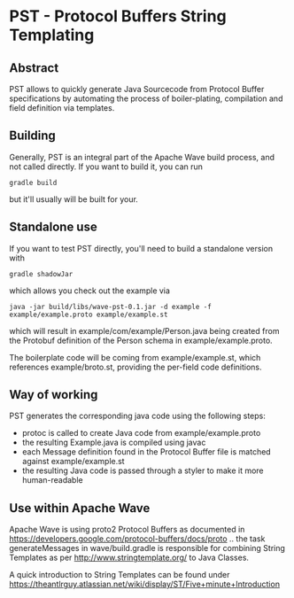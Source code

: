 
# PST - Protocol Buffers String Templating

## Abstract

PST allows to quickly generate Java Sourcecode from Protocol Buffer
specifications by automating the process of boiler-plating, compilation and
field definition via templates.

## Building

Generally, PST is an integral part of the Apache Wave build process, and not
called directly. If you want to build it, you can run

  `gradle build`

but it'll usually will be built for your.

## Standalone use

If you want to test PST directly, you'll need to build a standalone version
with

  `gradle shadowJar`

which allows you check out the example via

  `java -jar build/libs/wave-pst-0.1.jar -d example -f example/example.proto example/example.st`

which will result in example/com/example/Person.java being created from the
Protobuf definition of the Person schema in example/example.proto.

The boilerplate code will be coming from example/example.st, which references
example/broto.st, providing the per-field code definitions.

## Way of working

PST generates the corresponding java code using the following steps:

* protoc is called to create Java code from example/example.proto
* the resulting Example.java is compiled using javac
* each Message definition found in the Protocol Buffer file is matched against
  example/example.st
* the resulting Java code is passed through a styler to make it more human-readable

## Use within Apache Wave

Apache Wave is using proto2 Protocol Buffers as documented in
https://developers.google.com/protocol-buffers/docs/proto .. the task
generateMessages in wave/build.gradle is responsible for combining String
Templates as per http://www.stringtemplate.org/ to Java Classes.

A quick introduction to String Templates can be found under
https://theantlrguy.atlassian.net/wiki/display/ST/Five+minute+Introduction
